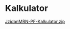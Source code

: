 # Kalkulator

[JzidanMRN-PF-Kalkulator.zip](https://github.com/muhammadjzidan/PemrogramanFramework/files/8315470/JzidanMRN-PF-Kalkulator.zip)
